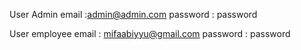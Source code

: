 User Admin
email :admin@admin.com
password : password

User employee
email : mifaabiyyu@gmail.com
password : password
